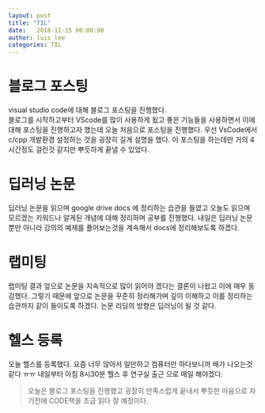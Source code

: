 ```yaml
---
layout: post
title: "TIL"
date:   2018-11-15 00:00:00
author: luis lee
categories: TIL
---
```

# 블로그 포스팅
visual studio code에 대해 블로그 포스팅을 진행했다.
<br>
블로그를 시작하고부터 VScode를 많이 사용하게 됬고 좋은 기능들을 사용하면서 이에 대해 포스팅을 진행하고자 했는데
오늘 처음으로 포스팅을 진행했다.
우선 VsCode에서 c/cpp 개발환경 설정하는 것을 굉장히 길게 설명을 했다.
이 포스팅을 하는데만 거의 4시간정도 걸린것 같지만 뿌듯하게 끝낼 수 있었다.

# 딥러닝 논문
딥러닝 논문을 읽으며 google drive docs 에 정리하는 습관을 들였고 오늘도 읽으며 모르겠는 키워드나 알게된 개념에 대해 정리하며 공부를 진행했다.
내일은 딥러닝 논문 뿐만 아니라 강의의 예제를 풀어보는것을 계속해서 docs에 정리해보도록 하겠다.

# 랩미팅
랩미팅 결과 앞으로 논문을 지속적으로 많이 읽어야 겠다는 결론이 나왔고
이에 매우 동감했다.
그렇기 때문에 앞으로 논문을 꾸준히 정리해가며 깊이 이해하고 이를 정리하는 습관까지 같이 들이도록 하겠다.
논문 리딩의 방향은 딥러닝이 될 것 같다.

# 헬스 등록
오늘 헬스를 등록했다. 요즘 너무 않아서 일만하고 컴퓨터만 하다보니까 배가 나오는것 같다 ㅠㅠ
내일부터 아침 8시30분 헬스 후 연구실 출근 으로 매일 해야겠다.

> 오늘은 블로그 포스팅을 진행했고 굉장히 만족스럽게 끝내서 뿌듯한 마음으로 자기전에 CODE책을 조금 읽다 잘 예정이다.